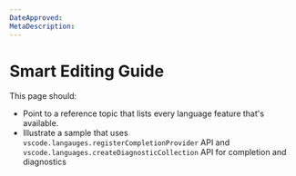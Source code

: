 ```yaml
---
DateApproved:
MetaDescription:
---
```


# Smart Editing Guide

This page should:

-   Point to a reference topic that lists every language feature that's
    available.
-   Illustrate a sample that uses `vscode.langauges.registerCompletionProvider`
    API and `vscode.languages.createDiagnosticCollection` API for completion and
    diagnostics
